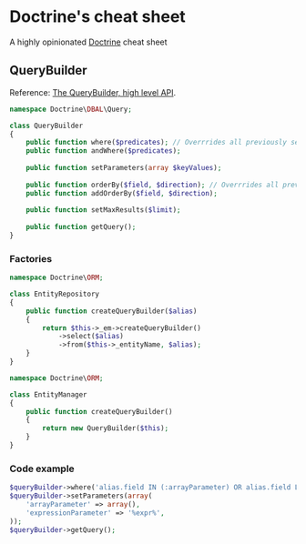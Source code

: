 # Doctrine's cheat sheet

A highly opinionated [Doctrine](http://www.doctrine-project.org/) cheat sheet

## QueryBuilder

Reference: [The QueryBuilder, high level API](http://docs.doctrine-project.org/en/latest/reference/query-builder.html#high-level-api-methods).

```php
namespace Doctrine\DBAL\Query;

class QueryBuilder
{
    public function where($predicates); // Overrrides all previously set conditions
    public function andWhere($predicates);
    
    public function setParameters(array $keyValues);
    
    public function orderBy($field, $direction); // Overrrides all previously set conditions
    public function addOrderBy($field, $direction);
    
    public function setMaxResults($limit);
    
    public function getQuery();
}
```

### Factories

```php
namespace Doctrine\ORM;

class EntityRepository
{
    public function createQueryBuilder($alias)
    {
        return $this->_em->createQueryBuilder()
            ->select($alias)
            ->from($this->_entityName, $alias);
    }
}
```

```php
namespace Doctrine\ORM;

class EntityManager
{
    public function createQueryBuilder()
    {
        return new QueryBuilder($this);
    }
}
```

### Code example

```php
$queryBuilder->where('alias.field IN (:arrayParameter) OR alias.field LIKE :expressionParameter');
$queryBuilder->setParameters(array(
    'arrayParameter' => array(),
    'expressionParameter' => '%expr%',
));
$queryBuilder->getQuery();
```
